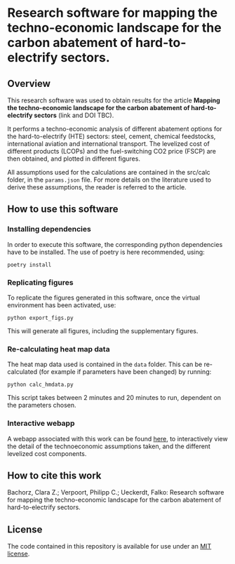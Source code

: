 # Research software for mapping the techno-economic landscape for the carbon abatement of hard-to-electrify sectors.
## Overview
This research software was used to obtain results for the article **Mapping the techno-economic landscape for the carbon abatement of hard-to-electrify sectors** (link and DOI TBC).

It performs a techno-economic analysis of different abatement options for the hard-to-electrify (HTE) sectors: steel, cement, chemical feedstocks, international aviation and international transport. The levelized cost of different products (LCOPs) and the fuel-switching CO2 price (FSCP) are then obtained, and plotted in different figures.

All assumptions used for the calculations are contained in the src/calc folder, in the `params.json` file. For more details on the literature used to derive these assumptions, the reader is referred to the article.

## How to use this software

### Installing dependencies

In order to execute this software, the corresponding python dependencies have to be installed. The use of poetry is here recommended, using:

```
poetry install
```

### Replicating figures

To replicate the figures generated in this software, once the virtual environment has been activated, use:

```
python export_figs.py
```
This will generate all figures, including the supplementary figures.

### Re-calculating heat map data

The heat map data used is contained in the `data` folder. This can be re-calculated (for example if parameters have been changed) by running:

```
python calc_hmdata.py
```
This script takes between 2 minutes and 20 minutes to run, dependent on the parameters chosen.

### Interactive webapp

A webapp associated with this work can be found [here](https://github.com/clarabachorz/abating-hte-sectors-webapp), to interactively view the detail of the technoeconomic assumptions taken, and the different levelized cost components.

## How to cite this work

Bachorz, Clara Z.; Verpoort, Philipp C.; Ueckerdt, Falko: Research software for mapping the techno-economic landscape for the carbon abatement of hard-to-electrify sectors.

## License
The code contained in this repository is available for use under an [MIT license](https://opensource.org/license/mit).